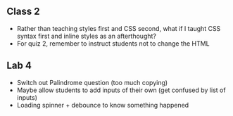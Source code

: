 ## Class 2

- Rather than teaching styles first and CSS second, what if I taught CSS syntax first and inline styles as an afterthought?
- For quiz 2, remember to instruct students not to change the HTML

## Lab 4

- Switch out Palindrome question (too much copying)
- Maybe allow students to add inputs of their own (get confused by list of inputs)
- Loading spinner + debounce to know something happened